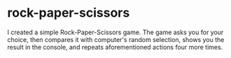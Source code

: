 # rock-paper-scissors

I created a simple Rock-Paper-Scissors game. The game asks you for your choice, then compares it with computer's random selection, shows you the result in the console, and repeats aforementioned actions four more times. 
